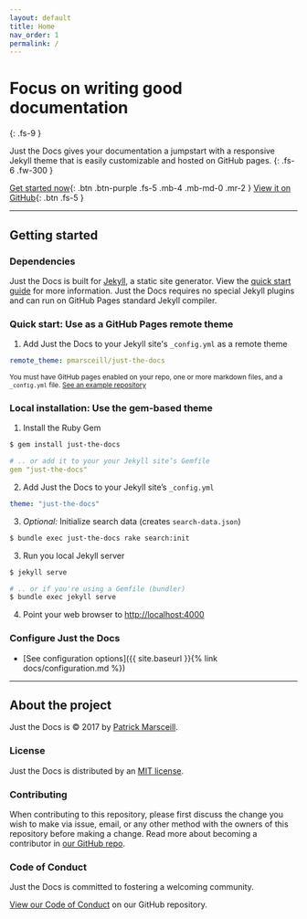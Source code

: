 ```yaml
---
layout: default
title: Home
nav_order: 1
permalink: /
---
```



# Focus on writing good documentation
{: .fs-9 }

Just the Docs gives your documentation a jumpstart with a responsive Jekyll theme that is easily customizable and hosted on GitHub pages.
{: .fs-6 .fw-300 }

[Get started now](#getting-started){: .btn .btn-purple .fs-5 .mb-4 .mb-md-0 .mr-2 } [View it on GitHub](https://github.com/pmarsceill/just-the-docs){: .btn .fs-5 }

---

## Getting started
### Dependencies
Just the Docs is built for [Jekyll](https://jekyllrb.com), a static site generator. View the [quick start guide](https://jekyllrb.com/docs/quickstart/) for more information. Just the Docs requires no special Jekyll plugins and can run on GitHub Pages standard Jekyll compiler.

### Quick start: Use as a GitHub Pages remote theme
1. Add Just the Docs to your Jekyll site's `_config.yml` as a remote theme
```yaml
remote_theme: pmarsceill/just-the-docs
```
<small>You must have GitHub pages enabled on your repo, one or more markdown files, and a `_config.yml` file. [See an example repository](https://github.com/pmarsceill/jtd-remote)</small>

### Local installation: Use the gem-based theme
1. Install the Ruby Gem
```bash
$ gem install just-the-docs
```
```yaml
# .. or add it to your your Jekyll site’s Gemfile
gem "just-the-docs"
```
2. Add Just the Docs to your Jekyll site’s `_config.yml`
```yaml
theme: "just-the-docs"
```
3. _Optional:_ Initialize search data (creates `search-data.json`)
```bash
$ bundle exec just-the-docs rake search:init
```
3. Run you local Jekyll server
```bash
$ jekyll serve
```
```bash
# .. or if you're using a Gemfile (bundler)
$ bundle exec jekyll serve
```
4. Point your web browser to [http://localhost:4000](http://localhost:4000)

### Configure Just the Docs
- [See configuration options]({{ site.baseurl }}{% link docs/configuration.md %})


---

## About the project

Just the Docs is &copy; 2017 by [Patrick Marsceill](http://patrickmarsceill.com).

### License

Just the Docs is distributed by an [MIT license](https://github.com/pmarsceill/just-the-docs/tree/master/LICENSE.txt).

### Contributing

When contributing to this repository, please first discuss the change you wish to make via issue,
email, or any other method with the owners of this repository before making a change. Read more about becoming a contributor in [our GitHub repo](https://github.com/pmarsceill/just-the-docs#contributing).


### Code of Conduct

Just the Docs is committed to fostering a welcoming community.

[View our Code of Conduct](https://github.com/pmarsceill/just-the-docs/tree/master/CODE_OF_CONDUCT.md) on our GitHub repository.
